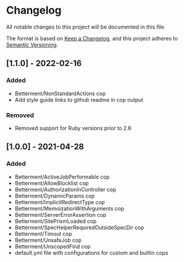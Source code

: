# Changelog
All notable changes to this project will be documented in this file.

The format is based on [Keep a Changelog](https://keepachangelog.com/en/1.0.0/),
and this project adheres to [Semantic Versioning](https://semver.org/spec/v2.0.0.html).

## [1.1.0] - 2022-02-16
### Added
 - Betterment/NonStandardActions cop
 - Add style guide links to github readme in cop output
### Removed
 - Removed support for Ruby versions prior to 2.6

## [1.0.0] - 2021-04-28
### Added
 - Betterment/ActiveJobPerformable cop
 - Betterment/AllowBlocklist cop
 - Betterment/AuthorizationInController cop
 - Betterment/DynamicParams cop
 - Betterment/ImplicitRedirectType cop
 - Betterment/MemoizationWithArguments cop
 - Betterment/ServerErrorAssertion cop
 - Betterment/SitePrismLoaded cop
 - Betterment/SpecHelperRequiredOutsideSpecDir cop
 - Betterment/Timout cop
 - Betterment/UnsafeJob cop
 - Betterment/UnscopedFind cop
 - default.yml file with configurations for custom and builtin cops
